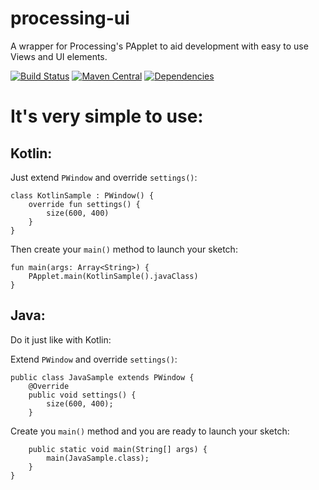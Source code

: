 # processing-ui
A wrapper for Processing's PApplet to aid development with easy to use Views and UI elements.

[![Build Status](https://travis-ci.org/GiantTreeLP/processing-ui.svg?branch=master)](https://travis-ci.org/GiantTreeLP/processing-ui)
[![Maven Central](https://maven-badges.herokuapp.com/maven-central/com.github.gianttreelp/gtlp-processing-ui/badge.svg)](https://maven-badges.herokuapp.com/maven-central/com.github.gianttreelp/gtlp-processing-ui)
[![Dependencies](https://app.updateimpact.com/badge/831936721338896384/processing-ui.svg?config=test)](https://app.updateimpact.com/latest/831936721338896384/processing-ui)

It's very simple to use:
=

Kotlin:
-

Just extend `PWindow` and override `settings()`:

    class KotlinSample : PWindow() {
        override fun settings() {
            size(600, 400)
        }
    }
    
Then create your `main()` method to launch your sketch:

    fun main(args: Array<String>) {
        PApplet.main(KotlinSample().javaClass)
    }
    
Java:
-

Do it just like with Kotlin:

Extend `PWindow` and override `settings()`:

    public class JavaSample extends PWindow {
        @Override
        public void settings() {
            size(600, 400);
        }

Create you `main()` method and you are ready to launch your sketch:

        public static void main(String[] args) {
            main(JavaSample.class);
        }
    }